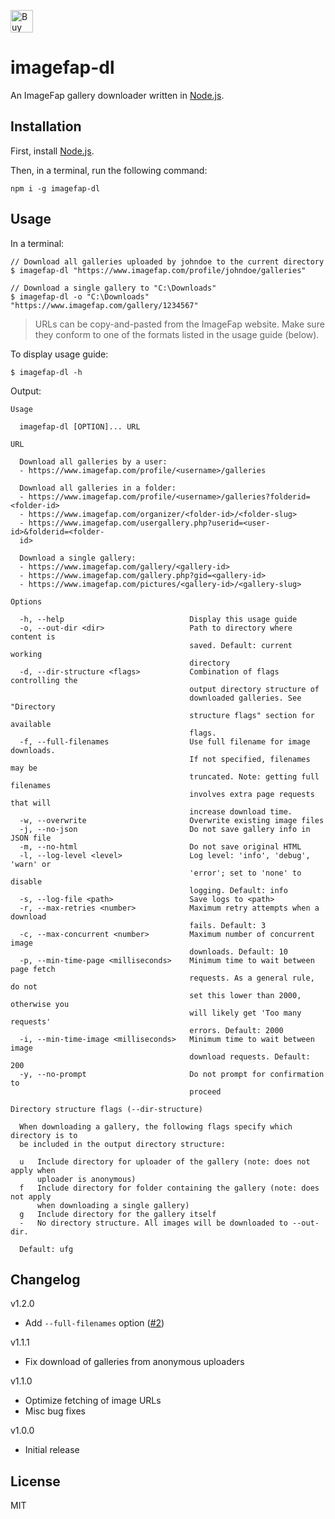 <a href='https://ko-fi.com/C0C5RGOOP' target='_blank'><img height='36' style='border:0px;height:36px;' src='https://storage.ko-fi.com/cdn/kofi2.png?v=3' border='0' alt='Buy Me a Coffee at ko-fi.com' /></a>

# imagefap-dl

An ImageFap gallery downloader written in [Node.js](https://nodejs.org).

## Installation

First, install [Node.js](https://nodejs.org/en).

Then, in a terminal, run the following command:

```
npm i -g imagefap-dl
```

## Usage

In a terminal:
```
// Download all galleries uploaded by johndoe to the current directory
$ imagefap-dl "https://www.imagefap.com/profile/johndoe/galleries"

// Download a single gallery to "C:\Downloads"
$ imagefap-dl -o "C:\Downloads" "https://www.imagefap.com/gallery/1234567"
```

> URLs can be copy-and-pasted from the ImageFap website. Make sure they conform to one of the formats listed in the usage guide (below).

To display usage guide:
```
$ imagefap-dl -h
```
Output:
```
Usage

  imagefap-dl [OPTION]... URL 

URL

  Download all galleries by a user:                                             
  - https://www.imagefap.com/profile/<username>/galleries                       
                                                                                
  Download all galleries in a folder:                                           
  - https://www.imagefap.com/profile/<username>/galleries?folderid=<folder-id>  
  - https://www.imagefap.com/organizer/<folder-id>/<folder-slug>                
  - https://www.imagefap.com/usergallery.php?userid=<user-id>&folderid=<folder- 
  id>
                                                                                
  Download a single gallery:                                                    
  - https://www.imagefap.com/gallery/<gallery-id>                               
  - https://www.imagefap.com/gallery.php?gid=<gallery-id>                       
  - https://www.imagefap.com/pictures/<gallery-id>/<gallery-slug>               

Options

  -h, --help                            Display this usage guide                
  -o, --out-dir <dir>                   Path to directory where content is      
                                        saved. Default: current working         
                                        directory                               
  -d, --dir-structure <flags>           Combination of flags controlling the    
                                        output directory structure of           
                                        downloaded galleries. See "Directory    
                                        structure flags" section for available  
                                        flags.                                  
  -f, --full-filenames                  Use full filename for image downloads.  
                                        If not specified, filenames may be      
                                        truncated. Note: getting full filenames 
                                        involves extra page requests that will  
                                        increase download time.                 
  -w, --overwrite                       Overwrite existing image files          
  -j, --no-json                         Do not save gallery info in JSON file   
  -m, --no-html                         Do not save original HTML               
  -l, --log-level <level>               Log level: 'info', 'debug', 'warn' or   
                                        'error'; set to 'none' to disable       
                                        logging. Default: info                  
  -s, --log-file <path>                 Save logs to <path>                     
  -r, --max-retries <number>            Maximum retry attempts when a download  
                                        fails. Default: 3                       
  -c, --max-concurrent <number>         Maximum number of concurrent image      
                                        downloads. Default: 10                  
  -p, --min-time-page <milliseconds>    Minimum time to wait between page fetch 
                                        requests. As a general rule, do not     
                                        set this lower than 2000, otherwise you 
                                        will likely get 'Too many requests'     
                                        errors. Default: 2000                   
  -i, --min-time-image <milliseconds>   Minimum time to wait between image      
                                        download requests. Default: 200         
  -y, --no-prompt                       Do not prompt for confirmation to       
                                        proceed                                 

Directory structure flags (--dir-structure)

  When downloading a gallery, the following flags specify which directory is to 
  be included in the output directory structure:                                

  u   Include directory for uploader of the gallery (note: does not apply when  
      uploader is anonymous)                                                    
  f   Include directory for folder containing the gallery (note: does not apply 
      when downloading a single gallery)                                        
  g   Include directory for the gallery itself                                  
  -   No directory structure. All images will be downloaded to --out-dir.       

  Default: ufg 
```

## Changelog

v1.2.0
- Add `--full-filenames` option ([#2](https://github.com/patrickkfkan/imagefap-dl/issues/2))

v1.1.1
- Fix download of galleries from anonymous uploaders

v1.1.0
- Optimize fetching of image URLs
- Misc bug fixes

v1.0.0
- Initial release

## License

MIT